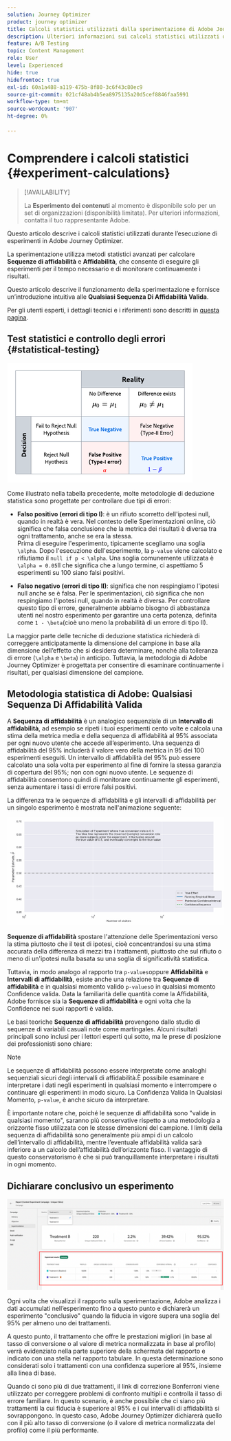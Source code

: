 ```yaml
---
solution: Journey Optimizer
product: journey optimizer
title: Calcoli statistici utilizzati dalla sperimentazione di Adobe Journey Optimizer
description: Ulteriori informazioni sui calcoli statistici utilizzati durante l'esecuzione di esperimenti
feature: A/B Testing
topic: Content Management
role: User
level: Experienced
hide: true
hidefromtoc: true
exl-id: 60a1a488-a119-475b-8f80-3c6f43c80ec9
source-git-commit: 021cf48ab4b5ea8975135a20d5cef8846faa5991
workflow-type: tm+mt
source-wordcount: '907'
ht-degree: 0%

---
```


# Comprendere i calcoli statistici {#experiment-calculations}

>[!AVAILABILITY]
>
>La **Esperimento dei contenuti** al momento è disponibile solo per un set di organizzazioni (disponibilità limitata). Per ulteriori informazioni, contatta il tuo rappresentante Adobe.

Questo articolo descrive i calcoli statistici utilizzati durante l’esecuzione di esperimenti in Adobe Journey Optimizer.

La sperimentazione utilizza metodi statistici avanzati per calcolare **Sequenze di affidabilità** e **Affidabilità**, che consente di eseguire gli esperimenti per il tempo necessario e di monitorare continuamente i risultati.

Questo articolo descrive il funzionamento della sperimentazione e fornisce un’introduzione intuitiva alle **Qualsiasi Sequenza Di Affidabilità Valida**.

Per gli utenti esperti, i dettagli tecnici e i riferimenti sono descritti in [questa pagina](../campaigns/assets/confidence_sequence_technical_details.pdf).

## Test statistici e controllo degli errori {#statistical-testing}

![](assets/technote_1.png)

Come illustrato nella tabella precedente, molte metodologie di deduzione statistica sono progettate per controllare due tipi di errori:

* **Falso positivo (errori di tipo I)**: è un rifiuto scorretto dell&#39;ipotesi null, quando in realtà è vera. Nel contesto delle Sperimentazioni online, ciò significa che falsa conclusione che la metrica dei risultati è diversa tra ogni trattamento, anche se era la stessa.
   </br>Prima di eseguire l&#39;esperimento, tipicamente scegliamo una soglia `\alpha`. Dopo l&#39;esecuzione dell&#39;esperimento, la `p-value` viene calcolato e rifiutiamo il `null if p < \alpha`. Una soglia comunemente utilizzata è `\alpha = 0.05`Il che significa che a lungo termine, ci aspettiamo 5 esperimenti su 100 siano falsi positivi.

* **Falso negativo (errori di tipo II)**: significa che non respingiamo l&#39;ipotesi null anche se è falsa. Per le sperimentazioni, ciò significa che non respingiamo l&#39;ipotesi null, quando in realtà è diversa. Per controllare questo tipo di errore, generalmente abbiamo bisogno di abbastanza utenti nel nostro esperimento per garantire una certa potenza, definita come `1 - \beta`(cioè uno meno la probabilità di un errore di tipo II).

La maggior parte delle tecniche di deduzione statistica richiederà di correggere anticipatamente la dimensione del campione in base alla dimensione dell’effetto che si desidera determinare, nonché alla tolleranza di errore (`\alpha` e `\beta`) in anticipo. Tuttavia, la metodologia di Adobe Journey Optimizer è progettata per consentire di esaminare continuamente i risultati, per qualsiasi dimensione del campione.

## Metodologia statistica di Adobe: Qualsiasi Sequenza Di Affidabilità Valida

A **Sequenza di affidabilità** è un analogico sequenziale di un **Intervallo di affidabilità**, ad esempio se ripeti i tuoi esperimenti cento volte e calcola una stima della metrica media e della sequenza di affidabilità al 95% associata per ogni nuovo utente che accede all’esperimento. Una sequenza di affidabilità del 95% includerà il valore vero della metrica in 95 dei 100 esperimenti eseguiti. Un intervallo di affidabilità del 95% può essere calcolato una sola volta per esperimento al fine di fornire la stessa garanzia di copertura del 95%; non con ogni nuovo utente. Le sequenze di affidabilità consentono quindi di monitorare continuamente gli esperimenti, senza aumentare i tassi di errore falsi positivi.

La differenza tra le sequenze di affidabilità e gli intervalli di affidabilità per un singolo esperimento è mostrata nell&#39;animazione seguente:

![](assets/technote_2.gif)

**Sequenze di affidabilità** spostare l&#39;attenzione delle Sperimentazioni verso la stima piuttosto che il test di ipotesi, cioè concentrandosi su una stima accurata della differenza di mezzi tra i trattamenti, piuttosto che sul rifiuto o meno di un&#39;ipotesi nulla basata su una soglia di significatività statistica.

Tuttavia, in modo analogo al rapporto tra `p-values`oppure **Affidabilità** e **Intervalli di affidabilità**, esiste anche una relazione tra **Sequenze di affidabilità** e in qualsiasi momento valido `p-values`o in qualsiasi momento Confidence valida. Data la familiarità delle quantità come la Affidabilità, Adobe fornisce sia la **Sequenze di affidabilità** e ogni volta che la Confidence nei suoi rapporti è valida.

Le basi teoriche **Sequenze di affidabilità** provengono dallo studio di sequenze di variabili casuali note come martingales. Alcuni risultati principali sono inclusi per i lettori esperti qui sotto, ma le prese di posizione dei professionisti sono chiare:

>[!NOTE]
>
>Le sequenze di affidabilità possono essere interpretate come analoghi sequenziali sicuri degli intervalli di affidabilità.È possibile esaminare e interpretare i dati negli esperimenti in qualsiasi momento e interrompere o continuare gli esperimenti in modo sicuro. La Confidenza Valida In Qualsiasi Momento, `p-value`, è anche sicuro da interpretare.

È importante notare che, poiché le sequenze di affidabilità sono &quot;valide in qualsiasi momento&quot;, saranno più conservative rispetto a una metodologia a orizzonte fisso utilizzata con le stesse dimensioni del campione. I limiti della sequenza di affidabilità sono generalmente più ampi di un calcolo dell’intervallo di affidabilità, mentre l’eventuale affidabilità valida sarà inferiore a un calcolo dell’affidabilità dell’orizzonte fisso. Il vantaggio di questo conservatorismo è che si può tranquillamente interpretare i risultati in ogni momento.

## Dichiarare conclusivo un esperimento

![](assets/experimentation_report_2.png)

Ogni volta che visualizzi il rapporto sulla sperimentazione, Adobe analizza i dati accumulati nell’esperimento fino a questo punto e dichiarerà un esperimento &quot;conclusivo&quot; quando la fiducia in vigore supera una soglia del 95% per almeno uno dei trattamenti.

A questo punto, il trattamento che offre le prestazioni migliori (in base al tasso di conversione o al valore di metrica normalizzata in base al profilo) verrà evidenziato nella parte superiore della schermata del rapporto e indicato con una stella nel rapporto tabulare. In questa determinazione sono considerati solo i trattamenti con una confidenza superiore al 95%, insieme alla linea di base.

Quando ci sono più di due trattamenti, il link di correzione Bonferroni viene utilizzato per correggere problemi di confronto multipli e controlla il tasso di errore familiare. In questo scenario, è anche possibile che ci siano più trattamenti la cui fiducia è superiore al 95% e i cui intervalli di affidabilità si sovrappongono. In questo caso, Adobe Journey Optimizer dichiarerà quello con il più alto tasso di conversione (o il valore di metrica normalizzata del profilo) come il più performante.
